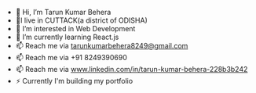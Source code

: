 - 👋 Hi, I’m Tarun Kumar Behera
- 📍I live in CUTTACK(a district of ODISHA)
- 👀 I’m interested in Web Development
- 🌱 I’m currently learning React.js
- 📫 Reach me via tarunkumarbehera8249@gmail.com
- 📫 Reach me via +91 8249390690
- 📫 Reach me via www.linkedin.com/in/tarun-kumar-behera-228b3b242
- ⚡ Currently I'm building my portfolio

<!---
imtarun2001/imtarun2001 is a ✨ special ✨ repository because its `README.md` (this file) appears on your GitHub profile.
You can click the Preview link to take a look at your changes.
--->

